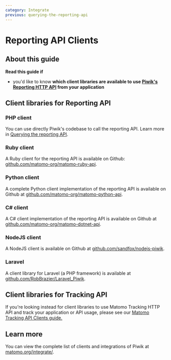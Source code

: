 ```yaml
---
category: Integrate
previous: querying-the-reporting-api
---
```

# Reporting API Clients

## About this guide

**Read this guide if**

* you'd like to know **which client libraries are available to use [Piwik's Reporting HTTP API](https://developer.matomo.org/guides/reporting-introduction) from your application**

## Client libraries for Reporting API

### PHP client

You can use directly Piwik's codebase to call the reporting API. Learn more in [Querying the reporting API](querying-the-reporting-api).

### Ruby client

A Ruby client for the reporting API is available on Github: [github.com/matomo-org/matomo-ruby-api](https://github.com/matomo-org/piwik-ruby-api).

### Python client

A complete Python client implementation of the reporting API is available on Github at [github.com/matomo-org/matomo-python-api](https://github.com/matomo-org/piwik-python-api).

### C# client

A C# client implementation of the reporting API is available on Github at [github.com/matomo-org/matomo-dotnet-api](https://github.com/matomo-org/piwik-dotnet-api).

### NodeJS client

A NodeJS client is available on Github at [github.com/sandfox/nodejs-piwik](https://github.com/sandfox/nodejs-piwik).

### Laravel

A client library for Laravel (a PHP framework) is available at [github.com/RobBrazier/Laravel_Piwik](https://github.com/RobBrazier/Laravel_Piwik).

## Client libraries for Tracking API

If you're looking instead for client libraries to use Matomo Tracking HTTP API and track your application or API usage, please see our [Matomo Tracking API Clients guide.](https://developer.matomo.org/guides/tracking-api-clients)


## Learn more

You can view the complete list of clients and integrations of Piwik at [matomo.org/integrate/](https://matomo.org/integrate/).
